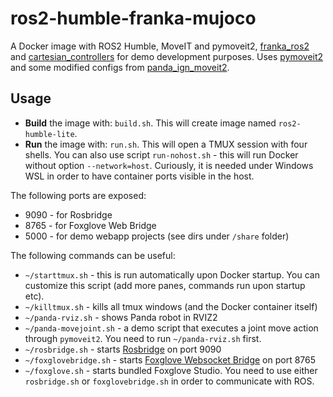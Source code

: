 # ros2-humble-franka-mujoco

A Docker image with ROS2 Humble, MoveIT and pymoveit2, [franka_ros2](https://support.franka.de/docs/franka_ros2.html) and [cartesian_controllers](https://github.com/fzi-forschungszentrum-informatik/cartesian_controllers/tree/ros2) for demo development purposes. Uses [pymoveit2](https://github.com/AndrejOrsula/pymoveit2) and some modified configs from [panda_ign_moveit2](https://github.com/AndrejOrsula/panda_ign_moveit2).

## Usage

* **Build** the image with: `build.sh`. This will create image named `ros2-humble-lite`.
* **Run** the image with: `run.sh`. This will open a TMUX session with four shells. You can also use script `run-nohost.sh` - this will run Docker without option `--network=host`. Curiously, it is needed under Windows WSL in order to have container ports visible in the host.

The following ports are exposed:
* 9090 - for Rosbridge
* 8765 - for Foxglove Web Bridge
* 5000 - for demo webapp projects (see dirs under `/share` folder)


The following commands can be useful:

* `~/starttmux.sh` - this is run automatically upon Docker startup. You can customize this script (add more panes, commands run upon startup etc).
* `~/killtmux.sh` - kills all tmux windows (and the Docker container itself)
* `~/panda-rviz.sh` - shows Panda robot in RVIZ2
* `~/panda-movejoint.sh` - a demo script that executes a joint move action through `pymoveit2`. You need to run `~/panda-rviz.sh` first.
* `~/rosbridge.sh` - starts [Rosbridge](https://foxglove.dev/blog/using-rosbridge-with-ros2) on port 9090
* `~/foxglovebridge.sh` - starts [Foxglove Websocket Bridge](https://github.com/foxglove/ros-foxglove-bridge) on port 8765
* `~/foxglove.sh` - starts bundled Foxglove Studio. You need to use either `rosbridge.sh` or `foxglovebridge.sh` in order to communicate with ROS.

